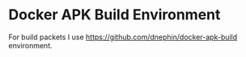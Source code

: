 Docker APK Build Environment
============================
For build packets I use https://github.com/dnephin/docker-apk-build environment.

